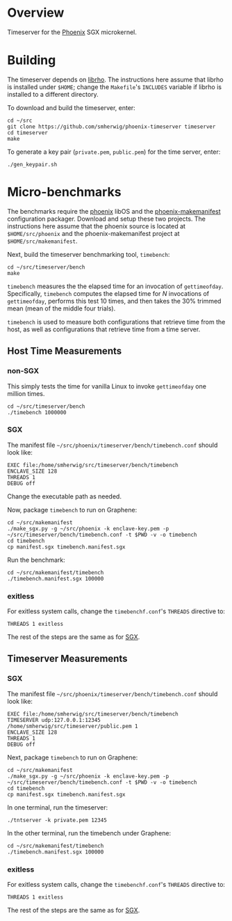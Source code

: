 Overview
========

Timeserver for the [Phoenix](https://github.com/smherwig/phoenix) SGX microkernel.


Building
========

The timeserver depends on [librho](https://github.com/smherwig/librho).  The
instructions here assume that librho is installed under `$HOME`; change the
`Makefile`'s `INCLUDES` variable if librho is installed to a different
directory.


To download and build the timeserver, enter:

```
cd ~/src
git clone https://github.com/smherwig/phoenix-timeserver timeserver
cd timeserver
make
```

To generate a key pair (`private.pem`, `public.pem`) for the time server,
enter:

```
./gen_keypair.sh
```


Micro-benchmarks
================

The benchmarks require the [phoenix](https://github.com/smherwig/phoenix)
libOS and the
[phoenix-makemanifest](https://github.com/smherwig/phoenix-makemanifest)
configuration packager. Download and setup these two projects.  The
instructions here assume that the phoenix source is located at `$HOME/src/phoenix`
and the phoenix-makemanifest project at `$HOME/src/makemanifest`.

Next, build the timeserver benchmarking tool, `timebench`:

```
cd ~/src/timeserver/bench
make
```

`timebench` measures the the elapsed time for an invocation of `gettimeofday`.
Specifically, `timebench` computes the elapsed time for *N* invocations of
`gettimeofday`, performs this test 10 times, and then takes the 30% trimmed
mean (mean of the middle four trials).


`timebench` is used to measure both configurations that retrieve time from
the host, as well as configurations that retrieve time from a time server.


Host Time Measurements
----------------------

### non-SGX

This simply tests the time for vanilla Linux to invoke `gettimeofday` one
million times.

```
cd ~/src/timeserver/bench
./timebench 1000000
```

### <a name="microbench-hosttime-sgx"/> SGX

The manifest file `~/src/phoenix/timeserver/bench/timebench.conf` should look
like:

```
EXEC file:/home/smherwig/src/timeserver/bench/timebench
ENCLAVE_SIZE 128 
THREADS 1
DEBUG off 
```

Change the executable path as needed.


Now, package `timebench` to run on Graphene:

```
cd ~/src/makemanifest
./make_sgx.py -g ~/src/phoenix -k enclave-key.pem -p ~/src/timeserver/bench/timebench.conf -t $PWD -v -o timebench
cd timebench
cp manifest.sgx timebench.manifest.sgx
```


Run the benchmark:

```
cd ~/src/makemanifest/timebench
./timebench.manifest.sgx 100000
```


### exitless

For exitless system calls, change the `timebenchf.conf`'s `THREADS` directive
to:

```
THREADS 1 exitless
```

The rest of the steps are the same as for [SGX](#microbench-hosttime-sgx).


Timeserver Measurements
-----------------------

### <a name="microbench-timeserver-sgx"/>SGX

The manifest file `~/src/phoenix/timeserver/bench/timebench.conf` should look
like:

```
EXEC file:/home/smherwig/src/timeserver/bench/timebench
TIMESERVER udp:127.0.0.1:12345 /home/smherwig/src/timeserver/public.pem 1
ENCLAVE_SIZE 128 
THREADS 1
DEBUG off 
```

Next, package `timebench` to run on Graphene:

```
cd ~/src/makemanifest
./make_sgx.py -g ~/src/phoenix -k enclave-key.pem -p ~/src/timeserver/bench/timebench.conf -t $PWD -v -o timebench
cd timebench
cp manifest.sgx timebench.manifest.sgx
```

In one terminal, run the timeserver:

```
./tntserver -k private.pem 12345
```

In the other terminal, run the timebench under Graphene:

```
cd ~/src/makemanifest/timebench
./timebench.manifest.sgx 100000
```

### exitless

For exitless system calls, change the `timebenchf.conf`'s `THREADS` directive
to:

```
THREADS 1 exitless
```

The rest of the steps are the same as for [SGX](#microbench-timeserver-sgx).
